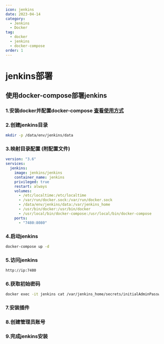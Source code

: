 ```yaml
---
icon: jenkins
date: 2023-04-14
category:
  - Jenkins
  - Docker
tag:
  - docker
  - jenkins
  - docker-compose
order: 1
---
```

# jenkins部署
## 使用docker-compose部署jenkins
### 1.安装docker并配置docker-compose [查看使用方式](/server/docker/1.html)
### 2.创建jenkins目录
```bash
mkdir -p /data/env/jenkins/data
```
### 3.映射目录配置 (附配置文件)
```yaml
version: "3.6"
services:
  jenkins:
    image: jenkins/jenkins
    container_name: jenkins
    privileged: true
    restart: always
    volumes:
      - /etc/localtime:/etc/localtime
      - /var/run/docker.sock:/var/run/docker.sock
      - /data/env/jenkins/data:/var/jenkins_home
      - /usr/bin/docker:/usr/bin/docker
      - /usr/local/bin/docker-compose:/usr/local/bin/docker-compose
    ports:
      - "7480:8080"
```
### 4.启动jenkins
```bash
docker-compose up -d
```
### 5.访问jenkins
```bash
http://ip:7480
```
### 6.获取初始密码
```bash
docker exec -it jenkins cat /var/jenkins_home/secrets/initialAdminPassword
```
### 7.安装插件
### 8.创建管理员账号
### 9.完成jenkins安装